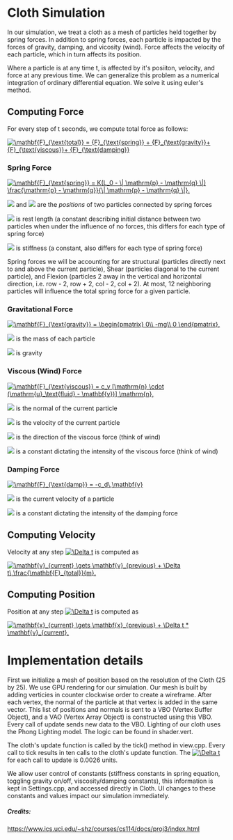 # Cloth Simulation

In our simulation, we treat a cloth as a mesh of particles held together by spring forces. In addition to spring forces, each particle is impacted by the forces of gravity, damping, and vicosity (wind). Force affects the velocity of each particle, which in turn affects its position.

Where a particle is at any time t, is affected by it's posiiton, velocity, and force at any previous time. We can generalize this problem as a numerical integration of ordinary differential equation. We solve it using euler's method.

## Computing Force
  For every step of t seconds, we compute total force as follows:

  <a href="https://www.codecogs.com/eqnedit.php?latex=\mathbf{F}_{\text{total}}&space;=&space;{F}_{\text{spring}}&space;&plus;&space;{F}_{\text{gravity}}&plus;&space;{F}_{\text{viscous}}&plus;&space;{F}_{\text{damping}}" target="_blank"><img src="https://latex.codecogs.com/gif.latex?\mathbf{F}_{\text{total}}&space;=&space;{F}_{\text{spring}}&space;&plus;&space;{F}_{\text{gravity}}&plus;&space;{F}_{\text{viscous}}&plus;&space;{F}_{\text{damping}}" title="\mathbf{F}_{\text{total}} = {F}_{\text{spring}} + {F}_{\text{gravity}}+ {F}_{\text{viscous}}+ {F}_{\text{damping}}" /></a>

### Spring Force

  <a href="https://www.codecogs.com/eqnedit.php?latex=\mathbf{F}_{\text{spring}}&space;=&space;K(L_0&space;-&space;\|&space;\mathrm{p}&space;-&space;\mathrm{q}&space;\|)&space;\frac{\mathrm{p}&space;-&space;\mathrm{q}}{\|&space;\mathrm{p}&space;-&space;\mathrm{q}&space;\|}." target="_blank"><img src="https://latex.codecogs.com/gif.latex?\mathbf{F}_{\text{spring}}&space;=&space;K(L_0&space;-&space;\|&space;\mathrm{p}&space;-&space;\mathrm{q}&space;\|)&space;\frac{\mathrm{p}&space;-&space;\mathrm{q}}{\|&space;\mathrm{p}&space;-&space;\mathrm{q}&space;\|}." title="\mathbf{F}_{\text{spring}} = K(L_0 - \| \mathrm{p} - \mathrm{q} \|) \frac{\mathrm{p} - \mathrm{q}}{\| \mathrm{p} - \mathrm{q} \|}." /></a>

  <img src="https://latex.codecogs.com/gif.latex?p" /> and <img src="https://latex.codecogs.com/gif.latex?q" /> are the *positions* of two particles connected by spring forces

  <img src="https://latex.codecogs.com/gif.latex?L_0" /> is rest length (a constant describing initial distance between two particles when under the influence of no forces, this differs for each type of spring force)

  <img src="https://latex.codecogs.com/gif.latex?K" /> is stiffness (a constant, also differs for each type of spring force)
  
  Spring forces we will be accounting for are structural (particles directly next to and above the current particle), Shear (particles diagonal to the current particle), and Flexion (particles 2 away in the vertical and horizontal direction, i.e. row - 2, row + 2, col - 2, col + 2). At most, 12 neighboring particles will influence the total spring force for a given particle.

### Gravitational Force

  <a href="https://www.codecogs.com/eqnedit.php?latex=\mathbf{F}_{\text{gravity}}&space;=&space;\begin{pmatrix}&space;0\\&space;-mg\\&space;0&space;\end{pmatrix}," target="_blank"><img src="https://latex.codecogs.com/gif.latex?\mathbf{F}_{\text{gravity}}&space;=&space;\begin{pmatrix}&space;0\\&space;-mg\\&space;0&space;\end{pmatrix}," title="\mathbf{F}_{\text{gravity}} = \begin{pmatrix} 0\\ -mg\\ 0 \end{pmatrix}," /></a>

  <img src="https://latex.codecogs.com/gif.latex?m" /> is the mass of each particle

  <img src="https://latex.codecogs.com/gif.latex?g" /> is gravity
    
### Viscous (Wind) Force

  <a href="https://www.codecogs.com/eqnedit.php?latex=\mathbf{F}_{\text{viscous}}&space;=&space;c_v&space;[\mathrm{n}&space;\cdot&space;(\mathrm{u}_\text{fluid}&space;-&space;\mathbf{v})]&space;\mathrm{n}," target="_blank"><img src="https://latex.codecogs.com/gif.latex?\mathbf{F}_{\text{viscous}}&space;=&space;c_v&space;[\mathrm{n}&space;\cdot&space;(\mathrm{u}_\text{fluid}&space;-&space;\mathbf{v})]&space;\mathrm{n}," title="\mathbf{F}_{\text{viscous}} = c_v [\mathrm{n} \cdot (\mathrm{u}_\text{fluid} - \mathbf{v})] \mathrm{n}," /></a>

  <img src="https://latex.codecogs.com/gif.latex?n" /> is the normal of the current particle

  <img src="https://latex.codecogs.com/gif.latex?v" /> is the velocity of the current particle

  <img src="https://latex.codecogs.com/gif.latex?U_{fluid}" /> is the direction of the viscous force (think of wind)

  <img src="https://latex.codecogs.com/gif.latex?C_v" /> is a constant dictating the intensity of the viscous force (think of wind)

### Damping Force

  <a href="https://www.codecogs.com/eqnedit.php?latex=\mathbf{F}_{\text{damp}}&space;=&space;-c_d\,\mathbf{v}" target="_blank"><img src="https://latex.codecogs.com/gif.latex?\mathbf{F}_{\text{damp}}&space;=&space;-c_d\,\mathbf{v}" title="\mathbf{F}_{\text{damp}} = -c_d\,\mathbf{v}" /></a>

  <img src="https://latex.codecogs.com/gif.latex?v" /> is the current velocity of a particle

  <img src="https://latex.codecogs.com/gif.latex?C_d" /> is a constant dictating the intensity of the damping force
  
## Computing Velocity

  Velocity at any step <a href="https://www.codecogs.com/eqnedit.php?latex=\Delta&space;t" target="_blank"><img src="https://latex.codecogs.com/gif.latex?\Delta&space;t" title="\Delta t" /></a> is computed as 

  <a href="https://www.codecogs.com/eqnedit.php?latex=\mathbf{v}_{current}&space;\gets&space;\mathbf{v}_{previous}&space;&plus;&space;\Delta&space;t\,\frac{\mathbf{F}_{total}}{m}." target="_blank"><img src="https://latex.codecogs.com/gif.latex?\mathbf{v}_{current}&space;\gets&space;\mathbf{v}_{previous}&space;&plus;&space;\Delta&space;t\,\frac{\mathbf{F}_{total}}{m}." title="\mathbf{v}_{current} \gets \mathbf{v}_{previous} + \Delta t\,\frac{\mathbf{F}_{total}}{m}." /></a>
  
## Computing Position
 
  Position at any step <a href="https://www.codecogs.com/eqnedit.php?latex=\Delta&space;t" target="_blank"><img src="https://latex.codecogs.com/gif.latex?\Delta&space;t" title="\Delta t" /></a> is computed as 
 
  <a href="https://www.codecogs.com/eqnedit.php?latex=\mathbf{x}_{current}&space;\gets&space;\mathbf{x}_{previous}&space;&plus;&space;\Delta&space;t&space;*&space;\mathbf{v}_{current}." target="_blank"><img src="https://latex.codecogs.com/gif.latex?\mathbf{x}_{current}&space;\gets&space;\mathbf{x}_{previous}&space;&plus;&space;\Delta&space;t&space;*&space;\mathbf{v}_{current}." title="\mathbf{x}_{current} \gets \mathbf{x}_{previous} + \Delta t * \mathbf{v}_{current}." /></a>

# Implementation details

First we initialize a mesh of position based on the resolution of the Cloth (25 by 25). We use GPU rendering for our simulation. Our mesh is built by adding verticies in counter clockwise order to create a wireframe. After each vertex, the normal of the particle at that vertex is added in the same vector. This list of positions and normals is sent to a VBO (Vertex Buffer Object), and a VAO (Vertex Array Object) is constructed using this VBO. Every call of update sends new data to the VBO. Lighting of our cloth uses the Phong Lighting model. The logic can be found in shader.vert.

The cloth's update function is called by the tick() method in view.cpp. Every call to tick results in ten calls to the cloth's update function. The <a href="https://www.codecogs.com/eqnedit.php?latex=\Delta&space;t" target="_blank"><img src="https://latex.codecogs.com/gif.latex?\Delta&space;t" title="\Delta t" /></a> for each call to update is 0.0026 units.

We allow user control of constants (stiffness constants in spring equation, toggling gravity on/off, viscosity/damping constants), this information is kept in Settings.cpp, and accessed directly in Cloth. UI changes to these constants and values impact our simulation immediately.

##### Credits:
https://www.ics.uci.edu/~shz/courses/cs114/docs/proj3/index.html
